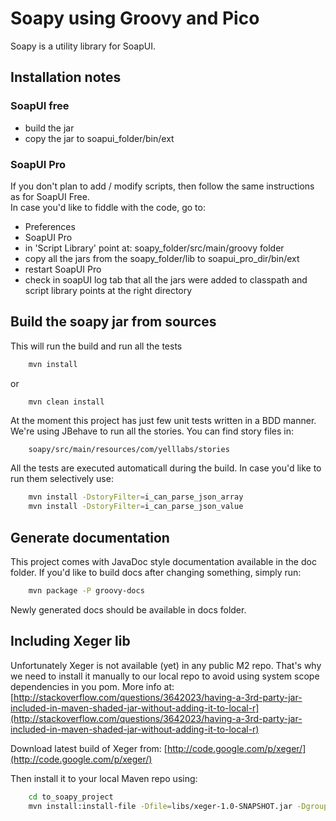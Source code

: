 # Soapy using Groovy and Pico
Soapy is a utility library for SoapUI.


## Installation notes

### SoapUI free
* build the jar
* copy the jar to soapui\_folder/bin/ext

### SoapUI Pro
If you don't plan to add / modify scripts, then follow the same instructions as
for SoapUI Free.  
In case you'd like to fiddle with the code, go to:
* Preferences
* SoapUI Pro
* in 'Script Library' point at: soapy\_folder/src/main/groovy folder
* copy all the jars from the soapy\_folder/lib to soapui\_pro\_dir/bin/ext
* restart SoapUI Pro
* check in soapUI log tab that all the jars were added to classpath and script library points at the right directory


## Build the soapy jar from sources

This will run the build and run all the tests
```bash
    mvn install
```
or
```bash
    mvn clean install
```

At the moment this project has just few unit tests written in a BDD manner.
We're using JBehave to run all the stories. You can find story files in: 
```
    soapy/src/main/resources/com/yelllabs/stories
```
All the tests are executed automaticall during the build. 
In case you'd like to run them selectively use:
```bash
    mvn install -DstoryFilter=i_can_parse_json_array
    mvn install -DstoryFilter=i_can_parse_json_value
```


## Generate documentation
This project comes with JavaDoc style documentation available in the doc folder.
If you'd like to build docs after changing something, simply run:
```bash
    mvn package -P groovy-docs
```
Newly generated docs should be available in docs folder.

## Including Xeger lib

Unfortunately Xeger is not available (yet) in any public M2 repo.
That's why we need to install it manually to our local repo to avoid using
system scope dependencies in you pom.
More info at: [http://stackoverflow.com/questions/3642023/having-a-3rd-party-jar-included-in-maven-shaded-jar-without-adding-it-to-local-r](http://stackoverflow.com/questions/3642023/having-a-3rd-party-jar-included-in-maven-shaded-jar-without-adding-it-to-local-r)

Download latest build of Xeger from: [http://code.google.com/p/xeger/](http://code.google.com/p/xeger/)

Then install it to your local Maven repo using:
```bash
    cd to_soapy_project
    mvn install:install-file -Dfile=libs/xeger-1.0-SNAPSHOT.jar -DgroupId=nl.flotsam -DartifactId=xeger -Dversion=1.0-SNAPSHOT -Dpackaging=jar
```
